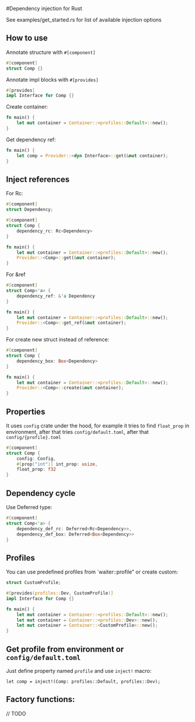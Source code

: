 #Dependency injection for Rust

See examples/get_started.rs for list of available injection options

## How to use

Annotate structure with `#[component]`

```rust
#[component]
struct Comp {}
```

Annotate impl blocks with `#[provides]`

```rust
#[provides]
impl Interface for Comp {}
```

Create container:

```rust
fn main() {
    let mut container = Container::<profiles::Default>::new();
}
```

Get dependency ref:

```rust
fn main() {
    let comp = Provider::<dyn Interface>::get(&mut container);
}
```

## Inject references

For Rc:

```rust
#[component]
struct Dependency;

#[component]
struct Comp {
    dependency_rc: Rc<Dependency>
}

fn main() {
    let mut container = Container::<profiles::Default>::new();
    Provider::<Comp>::get(&mut container);
}
```

For &ref

```rust
#[component]
struct Comp<'a> {
    dependency_ref: &'a Dependency
}

fn main() {
    let mut container = Container::<profiles::Default>::new();
    Provider::<Comp>::get_ref(&mut container);
}
```

For create new struct instead of reference:

```rust
#[component]
struct Comp {
    dependency_box: Box<Dependency>
}

fn main() {
    let mut container = Container::<profiles::Default>::new();
    Provider::<Comp>::create(&mut container);
}
```

## Properties

It uses `config` crate under the hood, for example it tries to find `float_prop` 
in environment, after that tries `config/default.toml`, after that `config/{profile}.toml`

```rust
#[component]
struct Comp {
    config: Config,
    #[prop("int")] int_prop: usize,
    float_prop: f32
}
```

## Dependency cycle

Use Deferred type:

```rust
#[component]
struct Comp<'a> {
    dependency_def_rc: Deferred<Rc<Dependency>>,
    dependency_def_box: Deferred<Box<Dependency>>
}
```

## Profiles

You can use predefined profiles from `waiter::profile" or create custom:

```rust
struct CustomProfile;

#[provides(profiles::Dev, CustomProfile)]
impl Interface for Comp {}

fn main() {
    let mut container = Container::<profiles::Default>::new();
    let mut container = Container::<profiles::Dev>::new();
    let mut container = Container::<CustomProfile>::new();
}
```

## Get profile from environment or `config/default.toml`

Just define property named `profile` and use `inject!` macro:

```
let comp = inject!(Comp: profiles::Default, profiles::Dev);
```

## Factory functions:

// TODO